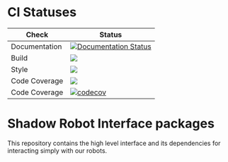 # CI Statuses

Check | Status
---|---
Documentation|[![Documentation Status](https://readthedocs.org/projects/dexterous-hand/badge/?version=latest)](https://dexterous-hand.readthedocs.io/en/latest/?badge=latest)|
Build|[<img src="https://codebuild.eu-west-2.amazonaws.com/badges?uuid=eyJlbmNyeXB0ZWREYXRhIjoibGw4V2ovMmRXUGdCYlJwd0xzbVlGR3JtQVE3TytlTm9uenJ2bURyZ3lQc1prRVRqa1BJUk1Qb0d4TmhaYTRBNGJyazBlSU5zT0NyMEhNOTJMRlpYUVZ3PSIsIml2UGFyYW1ldGVyU3BlYyI6IkNMcWZBM01LRDlRUXl0eDgiLCJtYXRlcmlhbFNldFNlcmlhbCI6MX0%3D&branch=noetic-devel"/>](https://eu-west-2.console.aws.amazon.com/codesuite/codebuild/projects/auto_sr_interface_noetic-devel_install_check/)
Style|[<img src="https://codebuild.eu-west-2.amazonaws.com/badges?uuid=eyJlbmNyeXB0ZWREYXRhIjoiRmh2c2hJaFZUZWh3REJNUDkzYUxXbm45bUs2Umo3UzAvQ096dThJRlR3SVdmN1ZXZE9Kczc4M005SGhOeGJKUVFXVnRIV1o3bjM3aTJicWlsbEZ0WDJ3PSIsIml2UGFyYW1ldGVyU3BlYyI6Im0zUmUyd0RKbldiekVyUzgiLCJtYXRlcmlhbFNldFNlcmlhbCI6MX0%3D&branch=noetic-devel"/>](https://eu-west-2.console.aws.amazon.com/codesuite/codebuild/projects/auto_sr_interface_noetic-devel_style_check/)
Code Coverage|[<img src="https://codebuild.eu-west-2.amazonaws.com/badges?uuid=eyJlbmNyeXB0ZWREYXRhIjoiUUdRZlVJMFAzQ2FVMEp0K2tDOVlmUGoxNWY0aVFTZHpmVFpDWXFadkJaUGRMRndmZllxeDJMaTBxbmhteFh1SlZzWFcrTWlnRFFRdjNmdFVNckhLczFBPSIsIml2UGFyYW1ldGVyU3BlYyI6ImNrbHdUT21USS9zS3l5ME8iLCJtYXRlcmlhbFNldFNlcmlhbCI6MX0%3D&branch=noetic-devel"/>](https://eu-west-2.console.aws.amazon.com/codesuite/codebuild/projects/auto_sr_interface_noetic-devel_code_coverage/)
Code Coverage|[![codecov](https://codecov.io/gh/shadow-robot/sr_interface/branch/kinetic-devel/graph/badge.svg?token=BFvwh3wAgu)](https://codecov.io/gh/shadow-robot/sr_interface)



# Shadow Robot Interface packages
This repository contains the high level interface and its dependencies for interacting simply with our robots.
